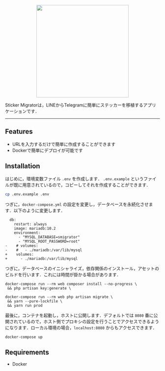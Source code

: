<p align="center"><img src="https://i.imgur.com/KzB72Jc.png" width="300px"></p>

Sticker Migratorは，LINEからTelegramに簡単にステッカーを移植するアプリケーションです．

---
## Features
- URLを入力するだけで簡単に作成することができます
- Dockerで簡単にデプロイが可能です

## Installation
はじめに，環境変数ファイル `.env` を作成します． `.env.example` というファイルが既に用意されているので，コピーしてそれを作成することができます．

```bash
cp .env.example .env
```

つぎに，`docker-compose.yml` の設定を変更し，データベースを永続化させます．以下のように変更します．

```
  db:
    restart: always
    image: mariadb:10.2
    environment:
      - "MYSQL_DATABASE=smigrator"
      - "MYSQL_ROOT_PASSWORD=root"
-    # volumes:
-    #   - ./mariadb:/var/lib/mysql
+    volumes:
+      - ./mariadb:/var/lib/mysql
```

つぎに，データベースのイニシャライズ，依存関係のインストール，アセットのビルドを行います．これには時間が掛かる場合があります．

```
docker-compose run --rm web composer install --no-progress \
 && php artisan key:generate \
```
```
docker-compose run --rm web php artisan migrate \
 && yarn --pure-lockfile \
 && yarn run prod
```

最後に，コンテナを起動し，ホストに公開します．デフォルトでは `8080` 番に公開されているので，ホスト側でプロキシの設定を行うことでアクセスできるようになります．ローカル環境の場合，`localhost:8080` からもアクセスできます．
```bash
docker-compose up
```

## Requirements
- Docker
